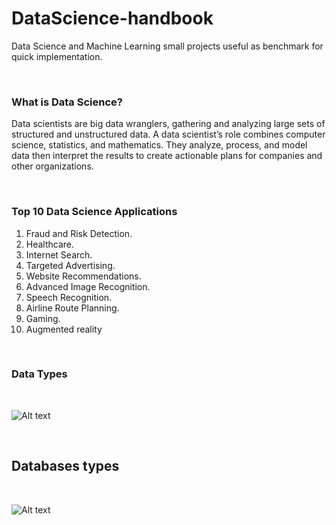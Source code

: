 # DataScience-handbook
Data Science and Machine Learning small projects useful as benchmark for quick implementation.

<br>

### What is Data Science?

Data scientists are big data wranglers, gathering and analyzing large sets of structured and unstructured data. A data scientist’s role combines computer science, statistics, and mathematics.
They analyze, process, and model data then interpret the results to create actionable plans for companies and other organizations.

<br>

### Top 10 Data Science Applications

   1. Fraud and Risk Detection.
   2. Healthcare.
   3. Internet Search.
   4. Targeted Advertising.
   5. Website Recommendations.
   6. Advanced Image Recognition.
   7. Speech Recognition.
   8. Airline Route Planning.
   9. Gaming.
   10. Augmented reality

<br>


### Data Types

<br>

![Alt text](img/datatypes.png?raw=true)

<br>

## Databases types

<br>

![Alt text](img/databases_types.png?raw=true)

<br>


